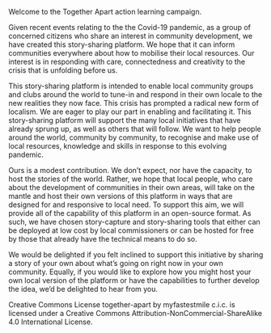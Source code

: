 Welcome to the Together Apart action learning campaign.

Given recent events relating to the the Covid-19 pandemic, as a group of concerned citizens who share an interest in community development, we have created this story-sharing platform. We hope that it can inform communities everywhere about how to mobilise their local resources. Our interest is in responding with care, connectedness and creativity to the crisis that is unfolding before us.

This story-sharing platform is intended to enable local community groups and clubs around the world to tune-in and respond in their own locale to the new realities they now face. This crisis has prompted a radical new form of localism. We are eager to play our part in enabling and facilitating it. This story-sharing platform will support the many local initiatives that have already sprung up, as well as others that will follow. We want to help people around the world, community by community, to recognise and make use of local resources, knowledge and skills in response to this evolving pandemic.

Ours is a modest contribution. We don’t expect, nor have the capacity, to host the stories of the world. Rather, we hope that local people, who care about the development of communities in their own areas, will take on the mantle and host their own versions of this platform in ways that are designed for and responsive to local need. To support this aim, we will provide all of the capability of this platform in an open-source format. As such, we have chosen story-capture and story-sharing tools that either can be deployed at low cost by local commissioners or can be hosted for free by those that already have the technical means to do so.

We would be delighted if you felt inclined to support this initiative by sharing a story of your own about what’s going on right now in your own community. Equally, if you would like to explore how you might host your own local version of the platform or have the capabilities to further develop the idea, we’d be delighted to hear from you.


Creative Commons License
together-apart by myfastestmile c.i.c. is licensed under a Creative Commons Attribution-NonCommercial-ShareAlike 4.0 International License.
